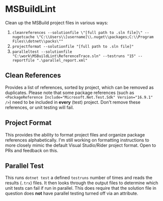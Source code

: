 # MSBuildLint
Clean up the MSBuild project files in various ways:

1. `cleanreferences --solutionfile \"[full path to .sln file]\" --nugetcache \"C:\\Users\\[username]\\.nuget\\packages;C:\\Program Files\\dotnet\\packs\""`
2. `projectformat --solutionfile "[full path to .sln file]"`
3. `paralleltest --solutionfile "C:\work\MSBuildLint\ReferenceTrace.sln" --testruns "15" --reportfile ".\parallel_report.xml"`

## Clean References
Provides a list of references, sorted by project, which can be removed as duplicates. Please note that some package references (such as `<PackageReference Include="Microsoft.Net.Test.Sdk" Version="16.9.1" />`) need to be included in **every** (test) project. Don't remove these references, or unit testing will fail.

## Project Format
This provides the ability to format project files and organize package references alphabetically. I'm still working on formatting instructions to more closely mimic the default Visual Studio/Rider project format. Open to PRs and feedback on this.

## Parallel Test
This runs `dotnet test` a defined `testruns` number of times and reads the results (`.trx`) files. It then looks through the output files to determine which unit tests can fail if run in parallel. This does require that the solution file in question does **not** have parallel testing turned off via an attribute.
